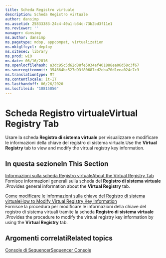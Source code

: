 ```yaml
---
title: Scheda Registro virtuale
description: Scheda Registro virtuale
author: dansimp
ms.assetid: 25833383-24c4-40a1-b34c-73b2bd3f11e1
ms.reviewer: ''
manager: dansimp
ms.author: dansimp
ms.pagetype: mdop, appcompat, virtualization
ms.mktglfcycl: deploy
ms.sitesec: library
ms.prod: w10
ms.date: 06/16/2016
ms.openlocfilehash: a3dc95c5d62d88fe5034af401888ea06d58c3f67
ms.sourcegitcommit: 354664bc527d93f80687cd2eba70d1eea024c7c3
ms.translationtype: MT
ms.contentlocale: it-IT
ms.lasthandoff: 06/26/2020
ms.locfileid: "10815056"
---
```

# <span data-ttu-id="19f75-103">Scheda Registro virtuale</span><span class="sxs-lookup"><span data-stu-id="19f75-103">Virtual Registry Tab</span></span>


<span data-ttu-id="19f75-104">Usare la scheda **Registro di sistema virtuale** per visualizzare e modificare le informazioni della chiave del registro di sistema virtuale.</span><span class="sxs-lookup"><span data-stu-id="19f75-104">Use the **Virtual Registry** tab to view and modify the virtual registry key information.</span></span>

## <span data-ttu-id="19f75-105">In questa sezione</span><span class="sxs-lookup"><span data-stu-id="19f75-105">In This Section</span></span>


<a href="" id="about-the-virtual-registry-tab"></a>[<span data-ttu-id="19f75-106">Informazioni sulla scheda Registro virtuale</span><span class="sxs-lookup"><span data-stu-id="19f75-106">About the Virtual Registry Tab</span></span>](about-the-virtual-registry-tab.md)  
<span data-ttu-id="19f75-107">Fornisce informazioni generali sulla scheda del **Registro di sistema virtuale** .</span><span class="sxs-lookup"><span data-stu-id="19f75-107">Provides general information about the **Virtual Registry** tab.</span></span>

<a href="" id="how-to-modify-virtual-registry-key-information"></a>[<span data-ttu-id="19f75-108">Come modificare le informazioni sulla chiave del Registro di sistema virtuale</span><span class="sxs-lookup"><span data-stu-id="19f75-108">How to Modify Virtual Registry Key Information</span></span>](how-to-modify-virtual-registry-key-information.md)  
<span data-ttu-id="19f75-109">Fornisce la procedura per modificare le informazioni della chiave del registro di sistema virtuali tramite la scheda **Registro di sistema virtuale** .</span><span class="sxs-lookup"><span data-stu-id="19f75-109">Provides the procedure to modify the virtual registry key information by using the **Virtual Registry** tab.</span></span>

## <span data-ttu-id="19f75-110">Argomenti correlati</span><span class="sxs-lookup"><span data-stu-id="19f75-110">Related topics</span></span>


[<span data-ttu-id="19f75-111">Console di Sequencer</span><span class="sxs-lookup"><span data-stu-id="19f75-111">Sequencer Console</span></span>](sequencer-console.md)

 

 






